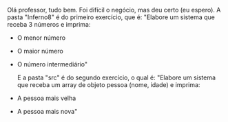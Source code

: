 Olá professor, tudo bem. 
Foi difícil o negócio, mas deu certo (eu espero).
A pasta "Inferno8" é do primeiro exercício, que é:
"Elabore um sistema que receba 3 números e imprima:
- O menor número
- O maior número
- O número intermediário"

  E a pasta "src" é do segundo exercício, o qual é:
"Elabore um sistema que receba um array de objeto pessoa (nome, idade) e imprima:
- A pessoa mais velha
- A pessoa mais nova"
